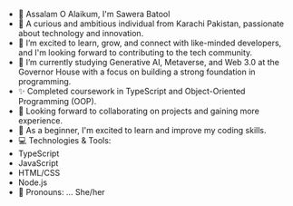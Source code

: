 - 👋 Assalam O Alaikum, I'm Sawera Batool
- 🔗 A curious and ambitious individual from Karachi Pakistan, passionate about technology and innovation.
- 👀 I’m excited to learn, grow, and connect with like-minded developers, and I'm looking forward to contributing to the tech community.
- 🌱 I’m currently studying Generative AI, Metaverse, and Web 3.0 at the Governor House with a focus on building a strong foundation in programming.
- ✨ Completed coursework in TypeScript and Object-Oriented Programming (OOP).
- 💞️ Looking forward to collaborating on projects and gaining more experience.
- 🥀 As a beginner, I'm excited to learn and improve my coding skills.
- 💻 Technologies & Tools:
-   TypeScript
-   JavaScript
-   HTML/CSS
-   Node.js
- 🦋 Pronouns: ... She/her

<!---
SaweraBatool/SaweraBatool is a ✨ special ✨ repository because its `README.md` (this file) appears on your GitHub profile.
You can click the Preview link to take a look at your changes.
--->
